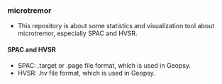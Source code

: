 ### microtremor
* This repository is about some statistics and visualization tool about microtremor, especially SPAC and HVSR.
#### SPAC and HVSR
* SPAC: .target or .page file format, which is used in Geopsy.
* HVSR: .hv file format, which is used in Geopsy.
